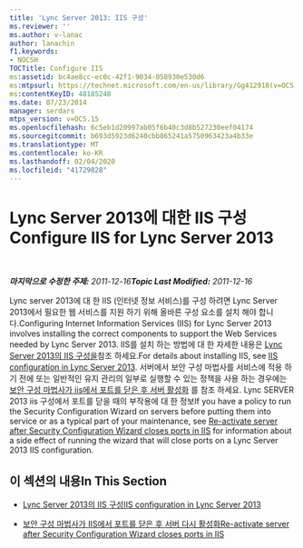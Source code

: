 ```yaml
---
title: 'Lync Server 2013: IIS 구성'
ms.reviewer: ''
ms.author: v-lanac
author: lanachin
f1.keywords:
- NOCSH
TOCTitle: Configure IIS
ms:assetid: bc4ae8cc-ec0c-42f1-9034-058930e530d6
ms:mtpsurl: https://technet.microsoft.com/en-us/library/Gg412918(v=OCS.15)
ms:contentKeyID: 48185248
ms.date: 07/23/2014
manager: serdars
mtps_version: v=OCS.15
ms.openlocfilehash: 6c5eb1d20997ab05f6b40c3d8b527230eef04174
ms.sourcegitcommit: b693d5923d6240cbb865241a5750963423a4b33e
ms.translationtype: MT
ms.contentlocale: ko-KR
ms.lasthandoff: 02/04/2020
ms.locfileid: "41729828"
---
```

<div data-xmlns="http://www.w3.org/1999/xhtml">

<div class="topic" data-xmlns="http://www.w3.org/1999/xhtml" data-msxsl="urn:schemas-microsoft-com:xslt" data-cs="http://msdn.microsoft.com/en-us/">

<div data-asp="http://msdn2.microsoft.com/asp">

# <a name="configure-iis-for-lync-server-2013"></a><span data-ttu-id="d0833-102">Lync Server 2013에 대한 IIS 구성</span><span class="sxs-lookup"><span data-stu-id="d0833-102">Configure IIS for Lync Server 2013</span></span>

</div>

<div id="mainSection">

<div id="mainBody">

<span> </span>

<span data-ttu-id="d0833-103">_**마지막으로 수정한 주제:** 2011-12-16_</span><span class="sxs-lookup"><span data-stu-id="d0833-103">_**Topic Last Modified:** 2011-12-16_</span></span>

<span data-ttu-id="d0833-104">Lync server 2013에 대 한 IIS (인터넷 정보 서비스)를 구성 하려면 Lync Server 2013에서 필요한 웹 서비스를 지원 하기 위해 올바른 구성 요소를 설치 해야 합니다.</span><span class="sxs-lookup"><span data-stu-id="d0833-104">Configuring Internet Information Services (IIS) for Lync Server 2013 involves installing the correct components to support the Web Services needed by Lync Server 2013.</span></span> <span data-ttu-id="d0833-105">IIS를 설치 하는 방법에 대 한 자세한 내용은 [Lync Server 2013의 IIS 구성을](lync-server-2013-iis-configuration.md)참조 하세요.</span><span class="sxs-lookup"><span data-stu-id="d0833-105">For details about installing IIS, see [IIS configuration in Lync Server 2013](lync-server-2013-iis-configuration.md).</span></span> <span data-ttu-id="d0833-106">서버에서 보안 구성 마법사를 서비스에 적용 하기 전에 또는 일반적인 유지 관리의 일부로 실행할 수 있는 정책을 사용 하는 경우에는 [보안 구성 마법사가 iis에서 포트를 닫은 후 서버 활성화](lync-server-2013-re-activate-server-after-security-configuration-wizard-closes-ports-in-iis.md) 를 참조 하세요. Lync SERVER 2013 iis 구성에서 포트를 닫을 때의 부작용에 대 한 정보</span><span class="sxs-lookup"><span data-stu-id="d0833-106">If you have a policy to run the Security Configuration Wizard on servers before putting them into service or as a typical part of your maintenance, see [Re-activate server after Security Configuration Wizard closes ports in IIS](lync-server-2013-re-activate-server-after-security-configuration-wizard-closes-ports-in-iis.md) for information about a side effect of running the wizard that will close ports on a Lync Server 2013 IIS configuration.</span></span>

<div>

## <a name="in-this-section"></a><span data-ttu-id="d0833-107">이 섹션의 내용</span><span class="sxs-lookup"><span data-stu-id="d0833-107">In This Section</span></span>

  - [<span data-ttu-id="d0833-108">Lync Server 2013의 IIS 구성</span><span class="sxs-lookup"><span data-stu-id="d0833-108">IIS configuration in Lync Server 2013</span></span>](lync-server-2013-iis-configuration.md)

  - [<span data-ttu-id="d0833-109">보안 구성 마법사가 IIS에서 포트를 닫은 후 서버 다시 활성화</span><span class="sxs-lookup"><span data-stu-id="d0833-109">Re-activate server after Security Configuration Wizard closes ports in IIS</span></span>](lync-server-2013-re-activate-server-after-security-configuration-wizard-closes-ports-in-iis.md)

</div>

</div>

<span> </span>

</div>

</div>

</div>

